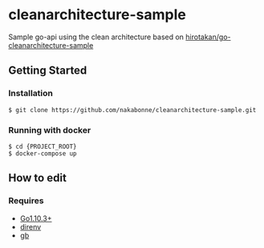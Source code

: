 # cleanarchitecture-sample

Sample go-api using the clean architecture based on [hirotakan/go-cleanarchitecture-sample](https://github.com/hirotakan/go-cleanarchitecture-sample)

## Getting Started

### Installation

```
$ git clone https://github.com/nakabonne/cleanarchitecture-sample.git
```

### Running with docker

```
$ cd {PROJECT_ROOT}
$ docker-compose up
```

## How to edit

### Requires

- [Go1.10.3+](https://golang.org/dl/)
- [direnv](https://github.com/direnv/direnv)
- [gb](github.com/constabulary/gb)

